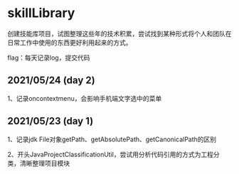 # skillLibrary

创建技能库项目，试图整理这些年的技术积累，尝试找到某种形式将个人和团队在日常工作中使用的东西更好利用起来的方式。

flag：每天记录log，提交代码

## 2021/05/24 (day 2)

1、记录oncontextmenu，会影响手机端文字选中的菜单

## 2021/05/23 (day 1)

1、记录jdk File对象getPath、getAbsolutePath、getCanonicalPath的区别

2、开头JavaProjectClassificationUtil，尝试用分析代码引用的方式为工程分类，清晰整理项目模块
